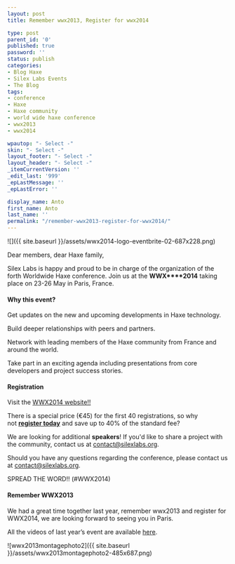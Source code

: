 ```yaml
---
layout: post
title: Remember wwx2013, Register for wwx2014

type: post
parent_id: '0'
published: true
password: ''
status: publish
categories:
- Blog Haxe
- Silex Labs Events
- The Blog
tags:
- conference
- Haxe
- Haxe community
- world wide haxe conference
- wwx2013
- wwx2014

wpautop: "- Select -"
skin: "- Select -"
layout_footer: "- Select -"
layout_header: "- Select -"
_itemCurrentVersion: ''
_edit_last: '999'
_epLastMessage: ''
_epLastError: ''

display_name: Anto
first_name: Anto
last_name: ''
permalink: "/remember-wwx2013-register-for-wwx2014/"
---
```


![]({{ site.baseurl }}/assets/wwx2014-logo-eventbrite-02-687x228.png)

Dear members, dear Haxe family,

Silex Labs is happy and proud to be in charge of the organization of the forth Worldwide Haxe conference. Join us at the **WWX****2014** taking place on 23-26 May in Paris, France.

#### **Why this event?**

Get updates on the new and upcoming developments in Haxe technology.

Build deeper relationships with peers and partners.

Network with leading members of the Haxe community from France and around the world.

Take part in an exciting agenda including presentations from core developers and project success stories.

#### **Registration**

Visit the [WWX2014 website!!](http://wwx.silexlabs.org)

There is a special price (€45) for the first 40 registrations, so why not **[register today](http://wwx.silexlabs.org/2014/)** and save up to 40% of the standard fee?

We are looking for additional **speakers**! If you'd like to share a project with the community, contact us at [contact@silexlabs.org](mailto:contact@silexlabs.org).

Should you have any questions regarding the conference, please contact us at [contact@silexlabs.org](mailto:contact@silexlabs.org).

SPREAD THE WORD!! (#WWX2014)

#### **Remember WWX2013**

We had a great time together last year, remember wwx2013 and register for WWX2014, we are looking forward to seeing you in Paris.

All the videos of last year’s event are available [here](https://www.silexlabs.org/140165/the-blog/wwx2013-was-haxeptional-thanks-to-you-all/).

![wwx2013montagephoto2]({{ site.baseurl }}/assets/wwx2013montagephoto2-485x687.png)